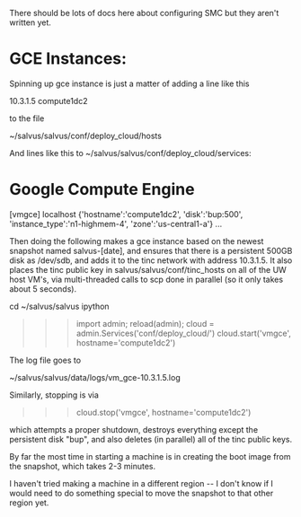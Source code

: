 There should be lots of docs here about configuring SMC but they aren't written yet.


# GCE Instances:

Spinning up gce instance is just a matter of adding a line like this

  10.3.1.5 compute1dc2

to the file

  ~/salvus/salvus/conf/deploy_cloud/hosts

And lines like this to ~/salvus/salvus/conf/deploy_cloud/services:

 # Google Compute Engine
[vmgce]
localhost    {'hostname':'compute1dc2', 'disk':'bup:500', 'instance_type':'n1-highmem-4', 'zone':'us-central1-a'}
...

Then doing the following makes a gce instance based on the newest snapshot named salvus-[date], and ensures that there is a persistent 500GB disk as /dev/sdb, and adds it to the tinc network with address 10.3.1.5.  It also places the tinc public key in salvus/salvus/conf/tinc_hosts on all of the UW host VM's, via multi-threaded calls to scp done in parallel (so it only takes about 5 seconds).


cd ~/salvus/salvus
ipython
>>> import admin; reload(admin); cloud = admin.Services('conf/deploy_cloud/')
>>> cloud.start('vmgce', hostname='compute1dc2')

The log file goes to

~/salvus/salvus/data/logs/vm_gce-10.3.1.5.log

Similarly, stopping is via

>>> cloud.stop('vmgce',  hostname='compute1dc2')

which attempts a proper shutdown, destroys everything except the persistent disk "bup", and also deletes (in parallel) all of the tinc public keys.

By far the most time in starting a machine is in creating the boot image from the snapshot, which takes 2-3 minutes.

I haven't tried making a machine in a different region -- I don't know if I would need to do something special to move the snapshot to that other region yet.

